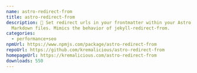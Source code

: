 ```yaml
---
name: astro-redirect-from
title: astro-redirect-from
description: 🎯 Set redirect urls in your frontmatter within your Astro site's
  Markdown files. Mimics the behavior of jekyll-redirect-from.
categories:
  - performance+seo
npmUrl: https://www.npmjs.com/package/astro-redirect-from
repoUrl: https://github.com/kremalicious/astro-redirect-from
homepageUrl: https://kremalicious.com/astro-redirect-from
downloads: 550
---
```

